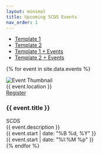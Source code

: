 ```yaml
---
layout: minimal
title: Upcoming SCDS Events
nav_order: 1 
---
```


<link rel="stylesheet" href="./assets/css/events.css">

- <a href="/index">Template 1</a>
- <a href="/style-2">Template 2</a>
- <a href="/events-1">Template 1 + Events</a>
- <a href="/events-2">Template 2 + Events</a>

{% for event in site.data.events %}
<div class="event-wrapper">
  <div class="event-left-cell">
    <img class="event-banner" src="{{ event.location }}" alt="Event Thumbnail">
  </div>

  <div class="event-location">{{ event.location }}</div>

  <div class="event-register-cell">
     <a href="{{ event.url }}" class="register-button">Register</a>
  </div>
  
  <div class="right-col">
    <h3 class="event-title">{{ event.title }}</h3>
    <span class="event-category">SCDS</span>
  </div>
  
  <div class="event-description">{{ event.description }}</div>
  
  <div class="event-corner-time-cell">
    <div class="event-date">{{ event.start | date: "%B %d, %Y" }}</div>
    <div class="event-time">{{ event.start | date: "%I:%M %p" }}</div>
  </div>
</div>
{% endfor %}
